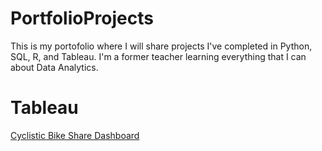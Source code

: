 # PortfolioProjects

This is my portofolio where I will share projects I've completed in Python, SQL, R, and Tableau. I'm a former teacher learning
everything that I can about Data Analytics.

# Tableau
[Cyclistic Bike Share Dashboard](https://public.tableau.com/views/CyclisticBicycleRentalDataMembersv_CasualRiders/Dashboard1?:language=en-US&:display_count=n&:origin=viz_share_link)
